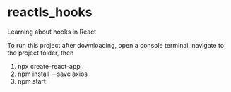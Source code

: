 # reactls_hooks
Learning about hooks in React

To run this project after downloading, open a console terminal, navigate to the project folder, then
1. npx create-react-app . 
2. npm install --save axios
3. npm start
